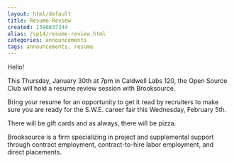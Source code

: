 ```yaml
---
layout: html/default
title: Resume Review
created: 1390837344
alias: /sp14/resume-review.html
categories: announcements
tags: announcements, resume
---
```

Hello!

This Thursday, January 30th at 7pm in Caldwell Labs 120, the Open Source Club will hold a resume review session with Brooksource.

Bring your resume for an opportunity to get it read by recruiters to make sure you are ready for the S.W.E. career fair this Wednesday, February 5th.

There will be gift cards and as always, there will be pizza.

Brooksource is a firm specializing in project and supplemental support through contract employment, contract-to-hire labor employment, and direct placements.
